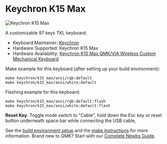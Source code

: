 # Keychron K15 Max

![Keychron K15 Max](https://cdn.shopify.com/s/files/1/0059/0630/1017/files/K15-Max-page7.jpg?v=1717487401)

A customizable 87 keys TKL keyboard.

* Keyboard Maintainer: [Keychron](https://github.com/keychron)
* Hardware Supported: Keychron K15 Max
* Hardware Availability: [Keychron K15 Max QMK/VIA Wireless Custom Mechanical Keyboard](https://www.keychron.com/products/keychron-k15-max-alice-layout-qmk-wireless-custom-mechanical-keyboard?srsltid=AfmBOopYgEhFIVG8J1zdO92O-GHx2nnAQfw_LTJHs5GntK29gFbKy5b5)

Make example for this keyboard (after setting up your build environment):

    make keychron/k15_max/ansi/rgb:default
    make keychron/k15_max/ansi/white:default
    

Flashing example for this keyboard:

    make keychron/k15_max/ansi/rgb:default:flash
    make keychron/k15_max/ansi/white:default:flash

**Reset Key**: Toggle mode switch to "Cable", hold down the *Esc* key or reset button underneath space bar while connecting the USB cable,

See the [build environment setup](https://docs.qmk.fm/#/getting_started_build_tools) and the [make instructions](https://docs.qmk.fm/#/getting_started_make_guide) for more information. Brand new to QMK? Start with our [Complete Newbs Guide](https://docs.qmk.fm/#/newbs).
